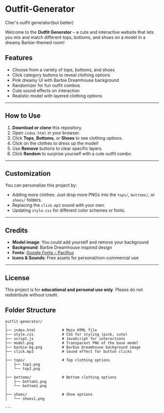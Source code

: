 # Outfit-Generator
Cher's outfit generator(but better)

Welcome to the **Outfit Generator** – a cute and interactive website that lets you mix and match different tops, bottoms, and shoes on a model in a dreamy Barbie-themed room!

## Features

- Choose from a variety of tops, bottoms, and shoes
- Click category buttons to reveal clothing options
- Pink dreamy UI with Barbie Dreamhouse background
- Randomizer for fun outfit combos
- Cute sound effects on interaction
- Realistic model with layered clothing options

---

## How to Use

1. **Download or clone** this repository.
2. Open `index.html` in your browser.
3. Click **Tops**, **Bottoms**, or **Shoes** to see clothing options.
4. Click on the clothes to dress up the model!
5. Use **Remove** buttons to clear specific layers.
6. Click **Random** to surprise yourself with a cute outfit combo 

---

## Customization

You can personalize this project by:

- Adding more clothes: Just drop more PNGs into the `tops/`, `bottoms/`, or `shoes/` folders.
- Replacing the `click.mp3` sound with your own.
- Updating `style.css` for different color schemes or fonts.

---

## Credits

- **Model image**: You could add yourself and remove your background
- **Background**: Barbie Dreamhouse inspired design
- **Fonts**: [Google Fonts – Pacifico](https://fonts.google.com/specimen/Pacifico)
- **Icons & Sounds**: Free assets for personal/non-commercial use

---

## License

This project is for **educational and personal use only**. Please do not redistribute without credit.

## Folder Structure
```plaintext
outfit-generator/
│
├── index.html            # Main HTML file
├── style.css             # CSS for styling (pink, cute)
├── script.js             # JavaScript for interactions
├── model.png             # Transparent PNG of the base model
├── barbie-bg.png         # Barbie Dreamhouse background image
├── click.mp3             # Sound effect for button clicks
│
├── tops/                 # Top clothing options
│   ├── top1.png
│   └── top2.png
│
├── bottoms/              # Bottom clothing options
│   ├── bottom1.png
│   └── bottom2.png
│
├── shoes/                # Shoe options
│   └── shoes1.png 

---


